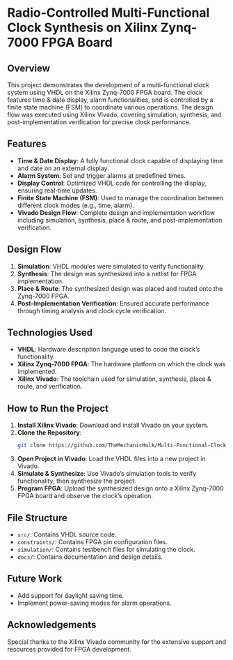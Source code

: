 # Radio-Controlled Multi-Functional Clock Synthesis on Xilinx Zynq-7000 FPGA Board

## Overview
This project demonstrates the development of a multi-functional clock system using VHDL on the Xilinx Zynq-7000 FPGA board. The clock features time & date display, alarm functionalities, and is controlled by a finite state machine (FSM) to coordinate various operations. The design flow was executed using Xilinx Vivado, covering simulation, synthesis, and post-implementation verification for precise clock performance.

## Features
- **Time & Date Display**: A fully functional clock capable of displaying time and date on an external display.
- **Alarm System**: Set and trigger alarms at predefined times.
- **Display Control**: Optimized VHDL code for controlling the display, ensuring real-time updates.
- **Finite State Machine (FSM)**: Used to manage the coordination between different clock modes (e.g., time, alarm).
- **Vivado Design Flow**: Complete design and implementation workflow including simulation, synthesis, place & route, and post-implementation verification.

## Design Flow
1. **Simulation**: VHDL modules were simulated to verify functionality.
2. **Synthesis**: The design was synthesized into a netlist for FPGA implementation.
3. **Place & Route**: The synthesized design was placed and routed onto the Zynq-7000 FPGA.
4. **Post-Implementation Verification**: Ensured accurate performance through timing analysis and clock cycle verification.

## Technologies Used
- **VHDL**: Hardware description language used to code the clock’s functionality.
- **Xilinx Zynq-7000 FPGA**: The hardware platform on which the clock was implemented.
- **Xilinx Vivado**: The toolchain used for simulation, synthesis, place & route, and verification.

## How to Run the Project
1. **Install Xilinx Vivado**: Download and install Vivado on your system.
2. **Clone the Repository**: 
    ```bash
    git clone https://github.com/TheMechanicHulk/Multi-Functional-Clock-FPGA.git
    ```
3. **Open Project in Vivado**: Load the VHDL files into a new project in Vivado.
4. **Simulate & Synthesize**: Use Vivado’s simulation tools to verify functionality, then synthesize the project.
5. **Program FPGA**: Upload the synthesized design onto a Xilinx Zynq-7000 FPGA board and observe the clock’s operation.

## File Structure
- `src/`: Contains VHDL source code.
- `constraints/`: Contains FPGA pin configuration files.
- `simulation/`: Contains testbench files for simulating the clock.
- `docs/`: Contains documentation and design details.

## Future Work
- Add support for daylight saving time.
- Implement power-saving modes for alarm operations.

## Acknowledgements
Special thanks to the Xilinx Vivado community for the extensive support and resources provided for FPGA development.

